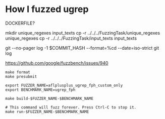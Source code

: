 # How I fuzzed ugrep

DOCKERFILE?

mkdir unique_regexes input_texts
cp -r ../../../FuzzingTask/unique_regexes unique_regexes
cp -r ../../../FuzzingTask/input_texts input_texts

git --no-pager log -1 $COMMIT_HASH --format=%cd --date=iso-strict
git log

https://github.com/google/fuzzbench/issues/940

```shell
make format
make presubmit

export FUZZER_NAME=aflplusplus_ugrep_fph_custom_only
export BENCHMARK_NAME=ugrep_fph

make build-$FUZZER_NAME-$BENCHMARK_NAME

# This command will fuzz forever. Press Ctrl-C to stop it.
make run-$FUZZER_NAME-$BENCHMARK_NAME
```
